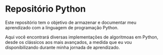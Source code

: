 # Repositório Python

Este repositório tem o objetivo de armazenar e documentar meu
aprendizado com a linguagem de programação Python. 

Aqui você encontrará diversas implementações de algoritmoas em Python,
desde os clássicos aos mais avançados, a medida que eu vou disponibilizando durante minha jornada de aprendizado.